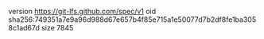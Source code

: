 version https://git-lfs.github.com/spec/v1
oid sha256:749351a7e9a96d988d67e657b4f85e715a1e50077d7b2df8fe1ba3058c1ad67d
size 7845
